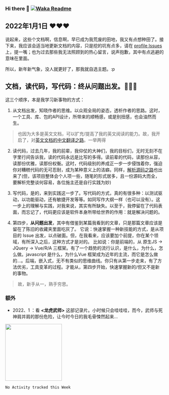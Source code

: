 ### Hi there 👋 [![Waka Readme](https://github.com/chinanf-boy/chinanf-boy/actions/workflows/waka.yml/badge.svg)](https://github.com/chinanf-boy/chinanf-boy/actions/workflows/waka.yml)

## 2022年1月1日 ♥♥♥

说起来，这些个文档啊，信息啊，早已成为我荒废的田地，我又有点想种田了。接下来，我应该会适当地更新文档的内容，只是挖的坑有点多，请在 [profile Issues](https://github.com/chinanf-boy/chinanf-boy/issues) 上，提一嘴；也为过去那些我无法照顾到的热心留言，说声抱歉，其中有点逃避的意味在里面。

所以，新年新气象，没人就更好了，那我就自选主题。:p

## 文档，读代码，写代码：终从问题出发。🧠🧠🧠

这三个顺序，本是我学习新事物的方式：

1. 从文档出发，知晓作者的思维。以众观全局的姿态，透析作者的思路。这时，一个工具、库、包的API设计，所带来的顺畅感，或是别扭感，也会油然而生。

> 也因为大多是英文文档，可以扩充/提高了我的英文阅读的能力。故，我开启了，对[英文文档的中文翻译之路](https://github.com/chinanf-boy/chinese-translate-list)。一举两得

2. 读代码，过去几年，我的前辈，我仰仗的大神们，我的目标们，无时无刻不在字里行间告诉我，读的代码永远是比写的多得。读前辈的代码，读那份从容，读那份优雅，读那份权衡。这时，代码级别的养成正一步一步侵蚀着你，强迫你对糟糕代码的无可忍耐，成为某种意义上的洁癖。同样，[解析源码之路](https://github.com/chinanf-boy/Source-Explain)也出来了(但，该项目整体会个人项一些，随笔的形式居多，且一份源码大而全，要解析完整谈何容易，各位施主还是自行实践为妙)

3. 写代码，是的，来到实践这一步了。写代码的方式，真的有很多种：以测试驱动，以功能驱动，还有敏捷开发等等。如同写作大纲一样（也可以没有）。这一步上的理解与实践，对我来说，其实有所缺失。以至于，我停留在了代码表面，而忘记了，代码更应该是软件本身所带给世界的作用：就是解决问题的。

4. 第四步，**从问题出发**，其中有借鉴到某篇我看到的文章，只是那篇文章应该是留在了陈旧的收藏夹里面吃灰了。
   它说：快速掌握一种新技能的方式，是从项目的 Issue 出发，以点破面。但，在我看来，应该要加个前提，你在某个领域，有所深入之后，这种方式才是对的。
比如说：你是前端的，从 原生JS -> JQuery -> Vue/R/A 三框架。有了一个趋势的流行认识，是什么，为什么，怎么做。javascript 是什么，为什么Vue 框架成为近年的主流，而它是怎么做的...。后端，嵌入式，无不有类似的思维曲线。你只有从第一步走来，有了方法优劣，工具变革的过程。才能从，第四步开始，快速掌握新的/但又不是新的事物。

> 故，新手从一，熟手穷思。

### 额外

- 2022、1 ：看 **<龙虎武师>** 这部记录片。小时候只会哇哇哇，而今，武师与死神肩并肩的那份危险，让今时今日的我毛骨悚然起来...

<!--
**chinanf-boy/chinanf-boy** is a ✨ _special_ ✨ repository because its `README.md` (this file) appears on your GitHub profile.

Here are some ideas to get you started:

- 🔭 I’m currently working on ...
- 🌱 I’m currently learning ...
- 👯 I’m looking to collaborate on ...
- 🤔 I’m looking for help with ...
- 💬 Ask me about ...
- 📫 How to reach me: ...
- 😄 Pronouns: ...
- ⚡ Fun fact: ...
-->

<img height="180em" src="https://github-readme-stats.vercel.app/api?username=chinanf-boy&theme=onedark&show_icons=true" />

<!--START_SECTION:waka-->
```text
No Activity tracked this Week
```
<!--END_SECTION:waka-->
